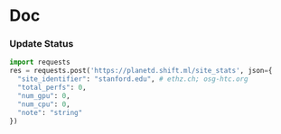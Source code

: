 # Doc

### Update Status

``` python
import requests
res = requests.post('https://planetd.shift.ml/site_stats', json={
  "site_identifier": "stanford.edu", # ethz.ch; osg-htc.org
  "total_perfs": 0,
  "num_gpu": 0,
  "num_cpu": 0,
  "note": "string"
})
```
